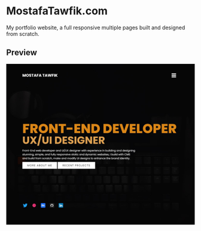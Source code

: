 # MostafaTawfik.com


My portfolio website, a full responsive multiple pages built and designed from scratch.

## Preview

![Alt Text](mt.jpg?raw=true 'Project Preview')